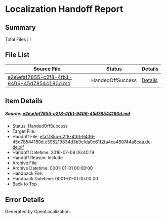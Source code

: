 # <a name='report-top'></a> Localization Handoff Report

## Summary
 Total Files | 1

## File List
 Source File | Status | Details 
 ----------- | ------ | ------- 
 [e2e\efaf7855-c2f8-4fb1-9406-45d78544180d.md](https://github.com/OpenLocalizationTestOrg/oltest/blob/55ca9a84d5431d77021f37db39b02b7f4b2bb2ef/e2e/efaf7855-c2f8-4fb1-9406-45d78544180d.md) | HandedOffSuccess | [Details](#a097728b1a30c6003b848f76af8d5bfe22ffdfc26)

## Item Details
##### <a name='a097728b1a30c6003b848f76af8d5bfe22ffdfc26'></a> Source: [e2e\efaf7855-c2f8-4fb1-9406-45d78544180d.md](https://github.com/OpenLocalizationTestOrg/oltest/blob/55ca9a84d5431d77021f37db39b02b7f4b2bb2ef/e2e/efaf7855-c2f8-4fb1-9406-45d78544180d.md)
* Status: HandedOffSuccess
* Target File: 
* Handoff File: [efaf7855-c2f8-4fb1-9406-45d78544180d.e395219834d3b0efda9c61f2fa4ca480744a8caa.de-de.xlf](https://github.com/OpenLocalizationTestOrg/olhandoff-e2e/blob/7aac9b2d3da1819a1940ddc9e3b9249f90d0add4/ol-handoff/OpenLocalizationTestOrg/oltest-dede-fly/ci/ht/efaf7855-c2f8-4fb1-9406-45d78544180d.e395219834d3b0efda9c61f2fa4ca480744a8caa.de-de.xlf)
* Handoff Datetime: 2016-07-09 06:40:19
* Handoff Reason: Include
* Archive File: 
* Archive Datetime: 0001-01-01 00:00:00
* Handback File: 
* Handback Datetime: 0001-01-01 00:00:00
* [Back to Top](#report-top)


## Error Details

Generated by OpenLocalization.

